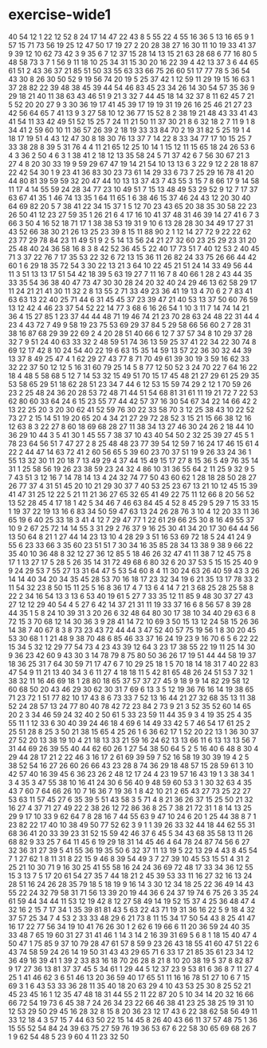 # exercise-wide1
40
54
12
1
22
12
52
8
24
17
14
47
22
43
8
5
55
22
4
55
16
36
5
13
16
65
9
1
57
15
71
73
56
19
25
12
47
50
17
19
27
2
20
28
38
27
16
30
11
10
19
33
41
37
9
39
12
10
62
73
42
3
9
35
6
7
12
37
15
28
14
13
15
21
63
28
68
6
77
16
80
5
48
58
73
3
7
1
56
9
11
18
10
25
34
31
15
30
20
16
22
39
4
42
13
37
3
6
44
65
61
51
2
43
36
37
21
85
51
50
33
55
63
33
66
75
26
60
51
17
77
78
5
36
54
43
30
8
26
30
50
52
9
19
56
74
20
19
5
25
37
42
1
12
59
11
29
19
15
16
63
1
37
28
82
22
39
48
38
45
39
44
54
46
83
45
23
34
26
14
30
54
57
35
36
9
29
18
21
40
11
38
63
43
46
51
9
21
3
32
7
44
45
18
14
32
37
8
11
62
45
7
21
5
52
20
20
27
9
3
30
36
19
17
41
45
39
17
19
19
31
19
26
16
25
46
21
27
23
42
56
64
65
7
41
13
9
3
27
58
10
12
36
77
15
52
8
2
38
19
21
48
43
33
41
43
41
54
11
33
42
49
51
52
15
25
7
24
11
21
50
11
37
30
21
8
6
32
18
2
7
11
9
1
8
34
41
2
59
60
10
11
36
57
26
39
2
18
19
33
33
84
70
2
19
31
82
5
25
19
1
4
18
17
19
51
4
43
12
47
30
8
18
30
76
13
37
7
14
22
8
33
34
77
17
10
15
25
7
33
38
28
8
39
5
31
76
4
4
11
21
65
12
25
10
14
1
15
12
11
15
65
18
24
26
53
6
4
3
36
2
50
4
6
3
1
38
41
2
18
12
13
35
58
24
5
71
37
42
6
7
56
30
67
21
3
27
4
8
20
30
33
19
9
59
29
67
47
19
14
21
54
10
13
13
6
3
22
9
12
2
28
18
87
22
42
54
30
1
9
23
41
36
83
30
23
73
61
14
29
33
6
73
7
25
29
16
78
41
20
44
80
81
39
59
59
32
20
47
44
10
13
13
37
43
7
43
55
3
15
7
8
66
17
9
14
58
11
17
4
14
55
59
24
28
34
77
23
10
49
51
7
15
13
48
49
53
29
52
9
12
7
17
37
63
67
41
35
1
46
74
13
35
1
64
11
65
1
6
38
46
15
37
46
24
43
12
20
30
40
64
69
82
20
5
7
38
41
22
34
15
37
1
5
12
70
23
43
65
20
38
35
30
58
22
23
26
50
41
12
23
27
59
35
1
26
21
6
4
17
16
10
41
37
48
31
46
39
14
27
41
6
7
3
66
3
50
4
16
52
18
71
17
1
38
38
53
19
31
9
10
6
13
28
28
30
34
49
17
27
31
43
52
66
38
30
21
26
13
25
23
39
8
15
11
88
90
2
1
12
14
27
72
9
22
22
62
23
77
29
78
84
23
11
49
51
9
2
5
14
13
56
24
21
27
32
60
23
25
29
23
31
20
25
48
40
24
36
58
16
8
3
8
42
52
36
45
5
22
40
17
73
51
7
40
12
53
2
40
45
71
3
37
22
76
7
17
35
53
22
32
6
72
13
15
36
11
26
82
24
33
75
26
66
44
42
60
1
6
29
18
35
72
54
3
30
22
13
21
3
64
10
22
45
21
51
24
14
33
49
56
44
11
3
51
13
13
17
51
54
42
18
39
5
63
19
27
7
11
16
7
8
40
66
1
28
2
43
44
35
33
35
54
36
38
40
47
73
47
30
30
28
24
20
32
40
24
29
46
13
62
58
29
17
11
24
21
21
41
30
11
32
2
8
13
55
2
71
33
49
23
36
41
19
13
4
70
6
2
7
83
41
63
63
13
22
40
25
71
44
6
31
45
45
37
23
39
47
21
40
53
13
37
50
60
76
59
13
12
42
4
46
23
37
54
52
22
14
77
3
68
6
16
26
54
1
10
3
11
7
14
74
14
21
36
4
15
27
85
1
23
37
44
44
48
71
19
46
74
21
23
70
28
63
24
48
22
31
44
4
23
4
43
72
7
49
9
58
19
23
75
53
69
29
37
84
5
29
58
66
56
60
2
7
28
31
38
16
87
68
29
39
22
69
2
4
20
28
51
40
66
6
12
7
37
57
34
8
10
29
37
28
32
7
9
51
24
40
63
33
32
2
48
59
51
74
36
13
59
25
37
41
22
34
22
30
74
8
69
12
17
42
8
10
24
54
40
22
19
6
63
15
35
14
59
13
57
22
36
30
32
44
39
13
37
8
49
25
47
4
1
62
29
27
43
77
8
71
70
49
61
39
30
19
3
59
16
62
33
32
22
37
50
12
12
5
16
31
60
79
25
14
5
8
77
12
50
52
3
24
70
22
7
64
16
22
18
4
48
5
58
68
5
12
7
14
53
32
15
49
51
70
15
17
45
48
21
27
29
61
25
29
35
53
58
65
29
51
18
62
28
51
23
34
7
44
6
12
53
15
59
74
29
2
12
1
70
59
26
23
2
25
48
24
36
20
28
53
72
48
71
44
51
54
68
81
31
61
11
19
21
72
7
22
53
62
80
60
33
64
24
6
15
23
55
77
44
42
57
37
16
30
54
67
34
22
14
66
42
2
13
22
25
20
3
20
30
62
41
52
59
76
30
22
33
58
70
3
12
25
38
43
10
22
52
73
27
2
15
14
51
19
20
65
20
4
34
21
27
29
72
28
52
3
15
21
15
66
38
12
16
12
63
8
3
22
27
8
60
18
69
68
28
27
11
38
34
13
27
46
30
24
26
2
18
44
10
36
29
10
44
3
5
41
30
1
45
55
7
38
37
10
43
40
54
50
2
32
25
39
27
45
5
1
78
23
64
56
51
7
47
27
2
8
25
48
48
23
77
39
54
12
59
7
16
24
17
46
15
61
4
22
2
44
47
14
63
72
41
2
60
56
65
5
39
60
23
70
37
51
19
9
26
33
24
36
1
55
13
32
30
11
20
18
7
13
49
29
4
37
44
15
49
15
17
27
8
15
36
5
49
76
35
14
31
1
25
58
56
19
26
23
38
59
23
24
32
4
86
10
31
36
55
64
2
11
25
9
32
9
5
7
43
51
3
12
16
7
14
78
14
13
4
24
32
74
77
50
43
60
62
1
28
18
28
50
28
27
26
77
37
4
31
51
45
20
10
21
29
30
37
7
40
53
25
23
67
13
21
10
12
45
15
39
41
47
31
25
12
22
5
21
11
21
36
27
65
32
65
41
49
22
75
11
12
66
8
20
56
52
13
52
28
45
4
17
18
1
42
5
34
46
7
46
63
84
45
4
52
8
45
29
5
29
7
15
33
15
1
19
37
22
19
13
16
6
83
34
50
59
47
63
13
24
26
28
76
3
10
4
12
20
33
11
36
65
19
6
40
25
33
18
3
41
4
12
7
29
47
77
1
22
61
29
66
25
30
8
16
49
55
37
10
9
2
67
25
72
14
14
55
3
31
29
2
76
37
9
16
25
30
41
34
20
17
30
64
44
56
13
50
64
8
21
1
27
44
14
23
13
10
4
28
29
3
51
16
53
69
72
18
5
24
41
24
9
55
6
23
33
66
3
35
60
23
51
51
7
30
34
16
35
85
28
34
13
38
9
38
9
66
22
35
40
10
36
48
8
32
12
27
36
12
85
5
18
46
26
32
47
41
11
38
7
12
45
75
8
17
1
13
27
17
5
28
5
26
35
14
31
72
49
68
6
80
32
6
20
37
53
5
15
15
25
40
9
9
24
29
53
7
55
27
13
31
64
47
5
53
54
60
8
4
11
30
24
63
26
40
59
43
3
26
14
14
40
34
20
34
35
45
28
53
70
16
18
17
23
32
34
19
6
21
35
13
17
78
33
2
11
54
32
23
8
50
15
11
25
5
16
8
36
17
4
7
13
6
4
14
7
21
3
68
25
28
25
58
8
22
2
34
16
54
13
3
13
6
53
40
19
61
5
27
7
33
35
12
11
85
9
48
30
37
27
43
27
12
12
29
40
54
4
5
27
6
42
14
37
21
31
11
19
33
37
16
6
8
56
57
8
39
28
44
35
1
5
8
24
10
39
31
3
20
26
6
32
48
64
80
30
17
38
10
34
40
29
63
6
8
72
15
3
70
68
12
14
30
36
3
9
28
41
14
72
10
69
3
50
15
13
12
24
58
15
26
36
14
38
7
40
67
8
3
8
73
23
43
72
44
44
3
47
52
40
57
75
19
56
1
8
30
20
45
53
30
68
1
1
21
48
9
38
70
48
6
85
46
33
37
16
24
19
23
9
16
70
6
5
6
22
22
15
34
5
32
12
29
77
54
73
4
23
43
39
12
64
3
23
17
38
55
22
19
11
25
14
30
9
36
23
42
60
9
43
30
3
14
78
79
8
75
80
50
36
26
17
19
51
44
44
58
19
37
18
36
25
31
7
64
30
59
71
17
47
6
7
10
29
25
18
1
5
70
18
14
18
31
7
40
22
83
47
54
9
11
21
13
40
34
3
6
11
27
4
18
18
11
5
42
81
65
48
26
24
51
53
7
32
1
38
32
11
16
46
69
18
1
28
80
18
65
37
57
37
27
45
9
18
9
9
14
82
29
58
12
60
68
50
20
43
46
29
30
62
30
31
7
69
6
13
3
5
12
19
36
76
16
14
19
38
65
71
23
72
1
51
77
82
10
17
43
8
6
73
33
7
52
13
16
44
21
27
32
68
35
13
11
38
52
24
28
57
13
24
77
80
40
78
42
72
23
84
2
73
9
21
3
52
35
52
60
14
65
20
2
3
34
46
59
24
32
40
2
50
61
5
33
23
59
11
44
35
9
3
4
19
35
25
4
35
55
11
1
12
33
6
30
40
39
24
46
18
4
69
6
14
49
33
42
5
7
46
54
17
61
25
2
25
51
28
8
25
3
50
21
38
15
65
4
25
26
1
6
36
62
17
1
52
20
22
13
1
36
30
37
27
52
20
13
38
19
10
4
21
18
13
33
21
59
16
24
62
13
13
66
11
6
13
13
13
56
7
31
44
69
26
39
55
40
44
62
60
26
1
27
54
38
50
64
5
2
5
16
40
6
48
8
30
4
29
44
28
17
21
2
22
46
3
16
17
2
61
69
39
59
7
52
16
58
19
30
39
19
4
2
5
38
52
54
16
27
26
60
26
66
43
23
28
8
74
36
29
18
48
57
15
28
59
61
3
10
42
57
40
16
39
45
6
36
23
26
2
48
12
17
24
4
23
19
57
16
43
19
1
3
38
34
1
3
4
35
3
47
55
38
10
16
41
24
30
6
56
40
9
48
59
60
53
3
1
30
32
63
4
35
43
7
60
7
64
66
26
10
7
16
36
7
19
36
1
8
42
10
21
2
65
43
27
73
25
22
27
53
63
11
57
45
27
6
35
39
5
51
43
58
3
5
71
4
8
21
36
26
37
15
25
50
21
32
16
27
4
37
71
27
49
22
2
38
26
12
72
86
36
8
25
7
38
21
72
31
1
8
14
13
25
29
9
17
10
33
9
62
64
7
8
28
16
7
44
55
63
9
47
10
24
6
20
1
25
44
38
8
7
1
23
82
22
17
40
10
38
49
50
77
52
62
3
9
1
1
39
26
33
32
44
18
44
62
55
31
68
36
41
20
33
39
23
31
52
15
59
42
46
37
6
45
5
34
43
68
35
58
13
11
26
68
82
9
33
25
7
64
11
45
6
19
29
18
31
14
45
46
4
64
78
24
87
74
56
6
27
32
36
31
27
39
5
41
55
36
19
35
50
6
32
37
11
13
19
5
22
13
29
4
43
8
45
54
7
1
27
62
1
8
11
31
8
22
15
9
46
8
39
54
49
3
7
27
39
10
45
53
15
51
4
31
2
25
21
10
30
71
9
16
30
25
41
55
58
16
24
24
36
69
72
48
17
33
34
36
12
55
15
3
13
7
5
17
20
61
54
27
35
7
44
18
21
2
45
39
53
33
11
16
27
32
16
13
24
28
51
16
24
26
28
35
79
18
5
18
19
9
16
14
3
30
12
34
18
25
22
36
49
14
43
55
22
24
32
79
58
31
71
56
13
39
20
19
44
36
6
24
37
19
74
6
75
26
3
35
24
61
59
44
34
44
11
53
12
19
42
8
12
27
58
49
14
19
52
15
37
4
25
36
48
47
4
32
16
2
15
7
17
34
1
35
39
81
81
43
5
63
22
43
71
19
31
36
16
22
5
9
18
4
32
37
57
25
34
7
4
53
2
33
33
48
29
6
21
73
8
11
15
34
17
50
54
43
8
25
41
47
16
17
22
77
56
34
19
10
41
76
26
30
1
2
62
6
19
66
6
11
20
36
59
24
40
35
33
48
7
65
19
60
31
27
31
41
46
1
14
3
14
2
16
39
31
69
5
6
8
1
18
15
40
47
4
50
47
1
75
85
9
37
10
79
28
47
61
57
8
59
9
23
26
43
18
55
41
60
47
51
22
6
43
74
58
59
24
26
14
19
50
31
43
43
29
65
71
6
33
17
21
85
35
61
23
34
12
36
49
16
39
41
1
39
2
33
83
16
18
70
26
28
8
21
8
10
20
38
19
5
37
8
82
87
9
17
27
36
13
81
37
37
45
5
34
61
1
29
44
5
12
37
23
9
53
81
6
36
8
7
11
27
4
25
1
41
46
62
3
6
51
46
13
20
36
59
40
17
65
51
11
16
16
78
51
27
10
6
7
15
69
3
1
6
43
53
33
36
28
11
35
40
18
20
63
29
4
10
43
53
25
30
8
25
52
21
45
23
45
16
1
12
35
47
48
18
31
44
55
2
11
22
87
20
5
10
34
14
20
32
16
66
66
72
54
19
73
6
45
38
7
24
26
34
23
22
66
46
38
41
23
25
38
25
19
31
10
12
53
29
50
29
45
16
28
32
8
15
8
20
36
23
12
17
43
6
22
38
62
58
56
49
11
33
12
18
4
3
57
15
7
44
63
50
22
15
14
45
8
26
40
43
66
11
37
57
48
75
1
36
15
55
52
54
84
24
39
63
75
27
59
76
19
36
53
67
6
22
58
30
65
69
68
26
7
1
9
62
54
48
5
23
9
60
4
11
23
32
50
